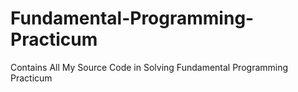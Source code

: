 # Fundamental-Programming-Practicum
Contains All My Source Code in Solving Fundamental Programming Practicum
